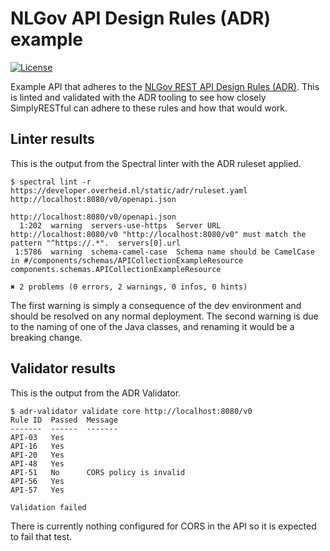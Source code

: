 # NLGov API Design Rules (ADR) example
[![License](https://img.shields.io/badge/License-Apache%202.0-blue.svg?style=plastic)](https://opensource.org/licenses/Apache-2.0)

Example API that adheres to the [NLGov REST API Design Rules (ADR)](https://logius-standaarden.github.io/API-Design-Rules/). This is linted and validated with the ADR tooling to see how closely SimplyRESTful can adhere to these rules and how that would work.

## Linter results
This is the output from the Spectral linter with the ADR ruleset applied.

```shell
$ spectral lint -r https://developer.overheid.nl/static/adr/ruleset.yaml http://localhost:8080/v0/openapi.json

http://localhost:8080/v0/openapi.json
  1:202  warning  servers-use-https  Server URL http://localhost:8080/v0 "http://localhost:8080/v0" must match the pattern "^https://.*".  servers[0].url
 1:5786  warning  schema-camel-case  Schema name should be CamelCase in #/components/schemas/APICollectionExampleResource                  components.schemas.APICollectionExampleResource

✖ 2 problems (0 errors, 2 warnings, 0 infos, 0 hints)
```
The first warning is simply a consequence of the dev environment and should be resolved on any normal deployment.
The second warning is due to the naming of one of the Java classes, and renaming it would be a breaking change.

## Validator results
This is the output from the ADR Validator.

```shell
$ adr-validator validate core http://localhost:8080/v0
Rule ID  Passed  Message
-------  ------  -------
API-03   Yes     
API-16   Yes     
API-20   Yes     
API-48   Yes     
API-51   No      CORS policy is invalid
API-56   Yes     
API-57   Yes     

Validation failed
```
There is currently nothing configured for CORS in the API so it is expected to fail that test.
